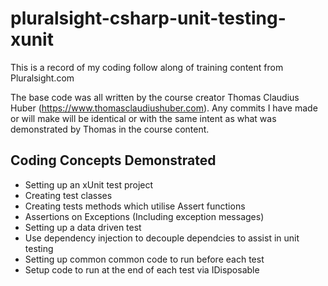# pluralsight-csharp-unit-testing-xunit

This is a record of my coding follow along of training content from 
Pluralsight.com

The base code was all written by the course creator Thomas Claudius Huber
(https://www.thomasclaudiushuber.com). Any commits I have made or will make
will be identical or with the same intent as what was demonstrated by Thomas in
the course content.

## Coding Concepts Demonstrated

- Setting up an xUnit test project
- Creating test classes
- Creating tests methods which utilise Assert functions
- Assertions on Exceptions (Including exception messages)
- Setting up a data driven test
- Use dependency injection to decouple dependcies to assist in unit testing
- Setting up common common code to run before each test
- Setup code to run at the end of each test via IDisposable